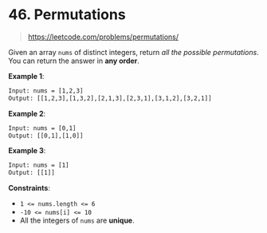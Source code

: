 # 46. Permutations

> <https://leetcode.com/problems/permutations/>

Given an array `nums` of distinct integers, return *all the possible
permutations*. You can return the answer in **any order**.

**Example 1**:

```txt
Input: nums = [1,2,3]
Output: [[1,2,3],[1,3,2],[2,1,3],[2,3,1],[3,1,2],[3,2,1]]
```

**Example 2**:

```txt
Input: nums = [0,1]
Output: [[0,1],[1,0]]
```

**Example 3**:

```txt
Input: nums = [1]
Output: [[1]]
```

**Constraints**:

- `1 <= nums.length <= 6`
- `-10 <= nums[i] <= 10`
- All the integers of `nums` are **unique**.
